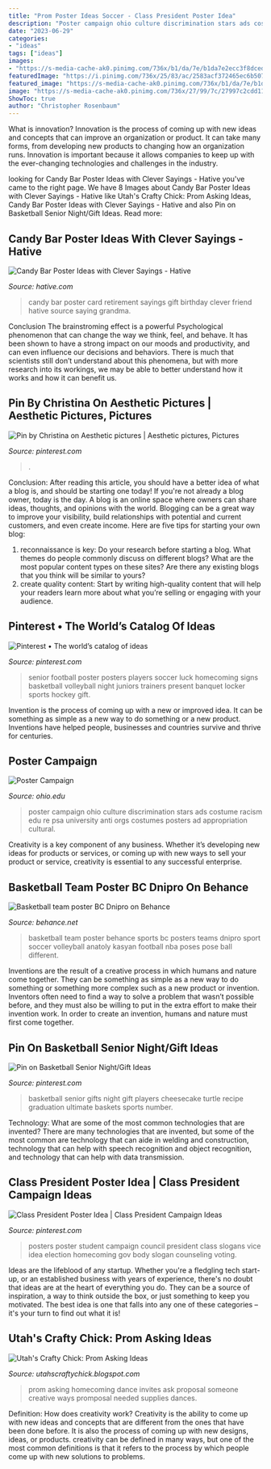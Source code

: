 ```yaml
---
title: "Prom Poster Ideas Soccer - Class President Poster Idea"
description: "Poster campaign ohio culture discrimination stars ads costume racism edu re psa university anti orgs costumes posters ad appropriation cultural"
date: "2023-06-29"
categories:
- "ideas"
tags: ["ideas"]
images:
- "https://s-media-cache-ak0.pinimg.com/736x/b1/da/7e/b1da7e2ecc3f8dced31f8cb5a6b6a3ea.jpg"
featuredImage: "https://i.pinimg.com/736x/25/83/ac/2583acf372465ec6b50740305a113360.jpg"
featured_image: "https://s-media-cache-ak0.pinimg.com/736x/b1/da/7e/b1da7e2ecc3f8dced31f8cb5a6b6a3ea.jpg"
image: "https://s-media-cache-ak0.pinimg.com/736x/27/99/7c/27997c2cdd116713d62f30b4842f0a8b.jpg"
ShowToc: true
author: "Christopher Rosenbaum"
---
```



What is innovation?
Innovation is the process of coming up with new ideas and concepts that can improve an organization or product. It can take many forms, from developing new products to changing how an organization runs. Innovation is important because it allows companies to keep up with the ever-changing technologies and challenges in the industry.

	

		
looking for Candy Bar Poster Ideas with Clever Sayings - Hative you've came to the right page. We have 8 Images about Candy Bar Poster Ideas with Clever Sayings - Hative like Utah&#039;s Crafty Chick: Prom Asking Ideas, Candy Bar Poster Ideas with Clever Sayings - Hative and also Pin on Basketball Senior Night/Gift Ideas. Read more:
		
    
## Candy Bar Poster Ideas With Clever Sayings - Hative

<img loading=lazy src="https://hative.com/wp-content/uploads/2015/01/candy-bar-sayings/11-candy-bar-saying-ideas.jpg" onerror="this.onerror=null;this.src='https://tse3.mm.bing.net/th?id=OIP.XGMua8WX9zvi6clEUwrhrQHaIp&amp;pid=15.1';" alt="Candy Bar Poster Ideas with Clever Sayings - Hative">

_Source: hative.com_

>candy bar poster card retirement sayings gift birthday clever friend hative source saying grandma. 

	

Conclusion
The brainstroming effect is a powerful Psychological phenomenon that can change the way we think, feel, and behave. It has been shown to have a strong impact on our moods and productivity, and can even influence our decisions and behaviors. There is much that scientists still don’t understand about this phenomena, but with more research into its workings, we may be able to better understand how it works and how it can benefit us.

    
## Pin By Christina On Aesthetic Pictures | Aesthetic Pictures, Pictures

<img loading=lazy src="https://i.pinimg.com/736x/25/83/ac/2583acf372465ec6b50740305a113360.jpg" onerror="this.onerror=null;this.src='https://tse2.mm.bing.net/th?id=OIP.WnlPt-s2-eLhEqoq6p_UmwHaJ3&amp;pid=15.1';" alt="Pin by Christina on Aesthetic pictures | Aesthetic pictures, Pictures">

_Source: pinterest.com_

>. 

	

Conclusion: After reading this article, you should have a better idea of what a blog is, and should be starting one today!
If you're not already a blog owner, today is the day. A blog is an online space where owners can share ideas, thoughts, and opinions with the world. Blogging can be a great way to improve your visibility, build relationships with potential and current customers, and even create income. Here are five tips for starting your own blog: 
1. reconnaissance is key: Do your research before starting a blog. What themes do people commonly discuss on different blogs? What are the most popular content types on these sites? Are there any existing blogs that you think will be similar to yours? 
2. create quality content: Start by writing high-quality content that will help your readers learn more about what you’re selling or engaging with your audience.

    
## Pinterest • The World’s Catalog Of Ideas

<img loading=lazy src="https://s-media-cache-ak0.pinimg.com/736x/b1/da/7e/b1da7e2ecc3f8dced31f8cb5a6b6a3ea.jpg" onerror="this.onerror=null;this.src='https://tse4.mm.bing.net/th?id=OIP.NOwnu00Ia9N62gAnhdYdzAHaLH&amp;pid=15.1';" alt="Pinterest • The world’s catalog of ideas">

_Source: pinterest.com_

>senior football poster posters players soccer luck homecoming signs basketball volleyball night juniors trainers present banquet locker sports hockey gift. 

	

Invention is the process of coming up with a new or improved idea. It can be something as simple as a new way to do something or a new product. Inventions have helped people, businesses and countries survive and thrive for centuries.

    
## Poster Campaign

<img loading=lazy src="https://www.ohio.edu/orgs/stars/Poster_Campaign_files/Ranato2FINAL.jpg" onerror="this.onerror=null;this.src='https://tse1.mm.bing.net/th?id=OIP.v9YucGeJgRzCNkChlZ8ZcAHaLF&amp;pid=15.1';" alt="Poster Campaign">

_Source: ohio.edu_

>poster campaign ohio culture discrimination stars ads costume racism edu re psa university anti orgs costumes posters ad appropriation cultural. 

	

Creativity is a key component of any business. Whether it’s developing new ideas for products or services, or coming up with new ways to sell your product or service, creativity is essential to any successful enterprise.

    
## Basketball Team Poster BC Dnipro On Behance

<img loading=lazy src="https://mir-s3-cdn-cf.behance.net/project_modules/1400/bfe8114640673.5637f1803c775.jpg" onerror="this.onerror=null;this.src='https://tse1.mm.bing.net/th?id=OIP.Kj9T_p1YIHZgEQ_ZVmfxDwHaE1&amp;pid=15.1';" alt="Basketball team poster BC Dnipro on Behance">

_Source: behance.net_

>basketball team poster behance sports bc posters teams dnipro sport soccer volleyball anatoly kasyan football nba poses pose ball different. 

	

Inventions are the result of a creative process in which humans and nature come together. They can be something as simple as a new way to do something or something more complex such as a new product or invention. Inventors often need to find a way to solve a problem that wasn’t possible before, and they must also be willing to put in the extra effort to make their invention work. In order to create an invention, humans and nature must first come together.

    
## Pin On Basketball Senior Night/Gift Ideas

<img loading=lazy src="https://i.pinimg.com/736x/0b/d6/d7/0bd6d71025c9aa9c115c06f8a07c5af7--basketball.jpg" onerror="this.onerror=null;this.src='https://tse2.mm.bing.net/th?id=OIP.krHCk8hYo4y-6o1XO5OwdQHaJ3&amp;pid=15.1';" alt="Pin on Basketball Senior Night/Gift Ideas">

_Source: pinterest.com_

>basketball senior gifts night gift players cheesecake turtle recipe graduation ultimate baskets sports number. 

	

Technology: What are some of the most common technologies that are invented?
There are many technologies that are invented, but some of the most common are technology that can aide in welding and construction, technology that can help with speech recognition and object recognition, and technology that can help with data transmission.

    
## Class President Poster Idea | Class President Campaign Ideas

<img loading=lazy src="https://s-media-cache-ak0.pinimg.com/736x/27/99/7c/27997c2cdd116713d62f30b4842f0a8b.jpg" onerror="this.onerror=null;this.src='https://tse4.mm.bing.net/th?id=OIP.J_M92PNHmmsnwwgi-9QoxgHaNJ&amp;pid=15.1';" alt="Class President Poster Idea | Class President Campaign Ideas">

_Source: pinterest.com_

>posters poster student campaign council president class slogans vice idea election homecoming gov body slogan counseling voting. 

	

Ideas are the lifeblood of any startup. Whether you're a fledgling tech start-up, or an established business with years of experience, there's no doubt that ideas are at the heart of everything you do. They can be a source of inspiration, a way to think outside the box, or just something to keep you motivated. The best idea is one that falls into any one of these categories – it's your turn to find out what it is!

    
## Utah&#039;s Crafty Chick: Prom Asking Ideas

<img loading=lazy src="http://4.bp.blogspot.com/-uPWeGLEMCEA/TZ4bKg_hDwI/AAAAAAAAAMY/NhCm7bLDZFY/s1600/IMG_4692.JPG" onerror="this.onerror=null;this.src='https://tse4.mm.bing.net/th?id=OIP.5xNiUc33fy7On2av10PxSgHaJ6&amp;pid=15.1';" alt="Utah&#039;s Crafty Chick: Prom Asking Ideas">

_Source: utahscraftychick.blogspot.com_

>prom asking homecoming dance invites ask proposal someone creative ways promposal needed supplies dances. 

	

Definition: How does creativity work?
Creativity is the ability to come up with new ideas and concepts that are different from the ones that have been done before. It is also the process of coming up with new designs, ideas, or products. creativity can be defined in many ways, but one of the most common definitions is that it refers to the process by which people come up with new solutions to problems.

